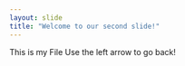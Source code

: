 ```yaml
---
layout: slide
title: "Welcome to our second slide!"
---
```

This is my File
Use the left arrow to go back!
